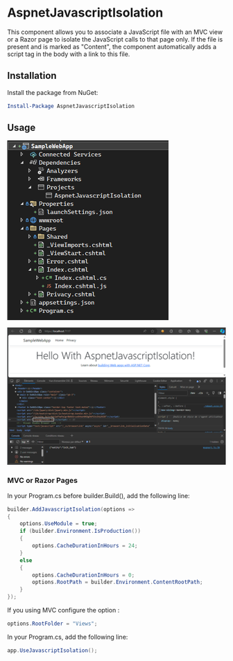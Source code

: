 # AspnetJavascriptIsolation

This component allows you to associate a JavaScript file with an MVC view or a Razor page to isolate the JavaScript calls to that page only. If the file is present and is marked as "Content", the component automatically adds a script tag in the body with a link to this file.

## Installation

Install the package from NuGet:

```powershell
Install-Package AspnetJavascriptIsolation
```

## Usage

![Project](/doc/Project.png)

![Source](/doc/Source.png)

### MVC or Razor Pages

In your Program.cs before builder.Build(), add the following line:

```csharp
builder.AddJavascriptIsolation(options =>
{
	options.UseModule = true;
	if (builder.Environment.IsProduction())
	{
		options.CacheDurationInHours = 24;
	}
	else
	{
		options.CacheDurationInHours = 0;
		options.RootPath = builder.Environment.ContentRootPath;
	}
});
```

If you using MVC configure the option :

```csharp
options.RootFolder = "Views";
```

In your Program.cs, add the following line:

```csharp
app.UseJavascriptIsolation();
```



